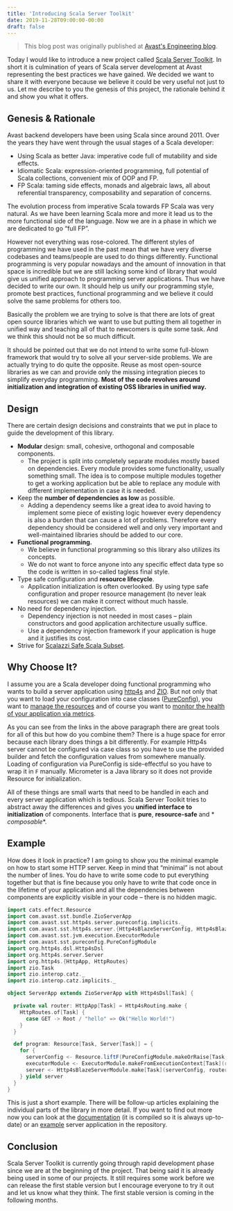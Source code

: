 ```yaml
---
title: 'Introducing Scala Server Toolkit'
date: 2019-11-28T09:00:00-00:00
draft: false
---
```


> This blog post was originally published at [Avast's Engineering blog](https://engineering.avast.io/introducing-scala-server-toolkit/).

Today I would like to introduce a new project called [Scala Server Toolkit](https://github.com/avast/scala-server-toolkit). In short it is culmination
of years of Scala server development at Avast representing the best practices we have gained. We decided we want to share it with everyone because we
believe it could be very useful not just to us. Let me describe to you the genesis of this project, the rationale behind it and show you what it
offers.

## Genesis & Rationale

Avast backend developers have been using Scala since around 2011. Over the years they have went through the usual stages of a Scala developer:

- Using Scala as better Java: imperative code full of mutability and side effects.
- Idiomatic Scala: expression-oriented programming, full potential of Scala collections, convenient mix of OOP and FP.
- FP Scala: taming side effects, monads and algebraic laws, all about referential transparency, composability and separation of concerns.

The evolution process from imperative Scala towards FP Scala was very natural. As we have been learning Scala more and more it lead us to the more
functional side of the language. Now we are in a phase in which we are dedicated to go “full FP”.

However not everything was rose-colored. The different styles of programming we have used in the past mean that we have very diverse codebases and
teams/people are used to do things differently. Functional programming is very popular nowadays and the amount of innovation in that space is
incredible but we are still lacking some kind of library that would give us unified approach to programming server applications. Thus we have decided
to write our own. It should help us unify our programming style, promote best practices, functional programming and we believe it could solve the same
problems for others too.

Basically the problem we are trying to solve is that there are lots of great open source libraries which we want to use but putting them all together
in unified way and teaching all of that to newcomers is quite some task. And we think this should not be so much difficult.

It should be pointed out that we do not intend to write some full-blown framework that would try to solve all your server-side problems. We are
actually trying to do quite the opposite. Reuse as most open-source libraries as we can and provide only the missing integration pieces to simplify
everyday programming. **Most of the code revolves around initialization and integration of existing OSS libraries in unified way.**

## Design

There are certain design decisions and constraints that we put in place to guide the development of this library.

- **Modular** design: small, cohesive, orthogonal and composable components.
    - The project is split into completely separate modules mostly based on dependencies. Every module provides some functionality, usually something
      small. The idea is to compose multiple modules together to get a working application but be able to replace any module with different
      implementation in case it is needed.
- Keep the **number of dependencies as low** as possible.
    - Adding a dependency seems like a great idea to avoid having to implement some piece of existing logic however every dependency is also a burden
      that can cause a lot of problems. Therefore every dependency should be considered well and only very important and well-maintained libraries
      should be added to our core.
- **Functional programming.**
    - We believe in functional programming so this library also utilizes its concepts.
    - We do not want to force anyone into any specific effect data type so the code is written in so-called tagless final style.
- Type safe configuration and **resource lifecycle**.
    - Application initialization is often overlooked. By using type safe configuration and proper resource management (to never leak resources) we can
      make it correct without much hassle.
- No need for dependency injection.
    - Dependency injection is not needed in most cases – plain constructors and good application architecture usually suffice.
    - Use a dependency injection framework if your application is huge and it justifies its cost.
- Strive for [Scalazzi Safe Scala Subset](https://slides.yowconference.com/yowwest2014/Morris-ParametricityTypesDocumentationCodeReadability.pdf).

## Why Choose It?

I assume you are a Scala developer doing functional programming who wants to build a server application using [http4s](https://http4s.org/)
and [ZIO](https://zio.dev/). But not only that you want to load your configuration into case classes ([PureConfig](https://pureconfig.github.io/)),
you want to [manage the resources](https://typelevel.org/cats-effect/datatypes/resource.html) and of course you want to [monitor the health of your
application via metrics](https://micrometer.io/).

As you can see from the links in the above paragraph there are great tools for all of this but how do you combine them? There is a huge space for
error because each library does things a bit differently. For example Http4s server cannot be configured via case class so you have to use the
provided builder and fetch the configuration values from somewhere manually. Loading of configuration via PureConfig is side-effectful so you have to
wrap it in `F` manually. Micrometer is a Java library so it does not provide Resource for initialization.

All of these things are small warts that need to be handled in each and every server application which is tedious. Scala Server Toolkit tries to
abstract away the differences and gives you **unified interface to initialization** of components. Interface that is **pure**, **resource-safe** and *
*composable**.

## Example

How does it look in practice? I am going to show you the minimal example on how to start some HTTP server. Keep in mind that “minimal” is not about
the number of lines. You do have to write some code to put everything together but that is fine because you only have to write that code once in the
lifetime of your application and all the dependencies between components are explicitly visible in your code – there is no hidden magic.

```scala {linenos=table,anchorlinenos=true,lineanchors=c1}
import cats.effect.Resource
import com.avast.sst.bundle.ZioServerApp
import com.avast.sst.http4s.server.pureconfig.implicits._
import com.avast.sst.http4s.server.{Http4sBlazeServerConfig, Http4sBlazeServerModule, Http4sRouting}
import com.avast.sst.jvm.execution.ExecutorModule
import com.avast.sst.pureconfig.PureConfigModule
import org.http4s.dsl.Http4sDsl
import org.http4s.server.Server
import org.http4s.{HttpApp, HttpRoutes}
import zio.Task
import zio.interop.catz._
import zio.interop.catz.implicits._

object ServerApp extends ZioServerApp with Http4sDsl[Task] {

  private val router: HttpApp[Task] = Http4sRouting.make {
    HttpRoutes.of[Task] {
      case GET -> Root / "hello" => Ok("Hello World!")
    }
  }

  def program: Resource[Task, Server[Task]] = {
    for {
      serverConfig <- Resource.liftF(PureConfigModule.makeOrRaise[Task, Http4sBlazeServerConfig])
      executorModule <- ExecutorModule.makeFromExecutionContext[Task](runtime.platform.executor.asEC)
      server <- Http4sBlazeServerModule.make[Task](serverConfig, router, executorModule.executionContext)
    } yield server
  }
}
```

This is just a short example. There will be follow-up articles explaining the individual parts of the library in more detail. If you want to find out
more now you can look at the [documentation](https://github.com/avast/scala-server-toolkit/blob/master/docs/index.md) (it is compiled so it is always
up-to-date) or an [example](https://github.com/avast/scala-server-toolkit/tree/master/example/src/main/scala/com/avast/sst/example) server application
in the repository.

## Conclusion

Scala Server Toolkit is currently going through rapid development phase since we are at the beginning of the project. That being said it is already
being used in some of our projects. It still requires some work before we can release the first stable version but I encourage everyone to try it out
and let us know what they think. The first stable version is coming in the following months.
